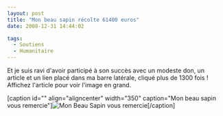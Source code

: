 ```yaml
---
layout: post
title: "Mon beau sapin récolte 61400 euros"
date: 2008-12-31 14:44:02

tags:
  - Soutiens
  - Humanitaire
---
```


Et je suis ravi d'avoir participé à son succès avec un modeste don, un article et un lien placé dans ma barre latérale, cliqué plus de 1300 fois&nbsp;! Affichez l'article pour voir l'image en grand.
<!-- more -->

[caption id="" align="aligncenter" width="350" caption="Mon beau sapin vous remercie"]![Mon Beau Sapin vous remercie](/images/)[/caption]